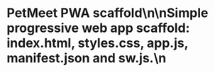 # PetMeet PWA scaffold\n\nSimple progressive web app scaffold: index.html, styles.css, app.js, manifest.json and sw.js.\n